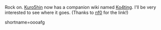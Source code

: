 <p>Rock on.  <a href="http://www.kuro5hin.org">Kuro5hin</a> now has a companion wiki named <a href="http://www2.iro.umontreal.ca/~paquetse/cgi-bin/k4.cgi">Ko4ting</a>.  I'll be very interested to see where it goes.  (Thanks to <a href="http://www.10500bc.org/">nf0</a> for the link!)</p>
<!--more-->
shortname=oooafg
